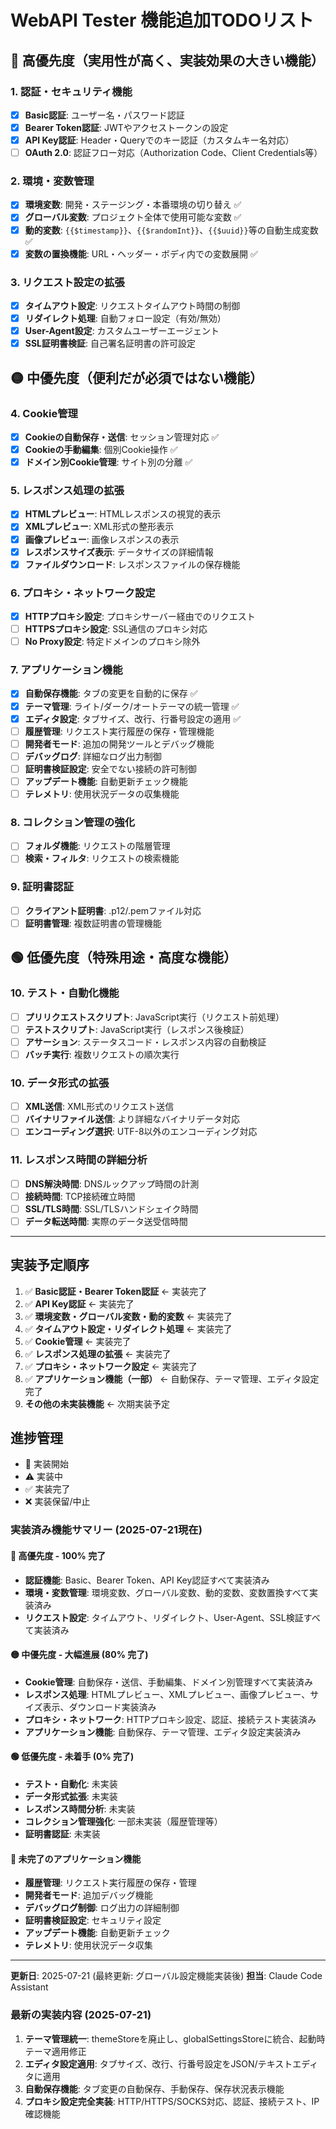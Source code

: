 # WebAPI Tester 機能追加TODOリスト

## 🔴 高優先度（実用性が高く、実装効果の大きい機能）

### 1. 認証・セキュリティ機能

- [x] **Basic認証**: ユーザー名・パスワード認証
- [x] **Bearer Token認証**: JWTやアクセストークンの設定
- [x] **API Key認証**: Header・Queryでのキー認証（カスタムキー名対応）
- [ ] **OAuth 2.0**: 認証フロー対応（Authorization Code、Client Credentials等）

### 2. 環境・変数管理

- [x] **環境変数**: 開発・ステージング・本番環境の切り替え ✅
- [x] **グローバル変数**: プロジェクト全体で使用可能な変数 ✅
- [x] **動的変数**: `{{$timestamp}}`、`{{$randomInt}}`、`{{$uuid}}`等の自動生成変数 ✅
- [x] **変数の置換機能**: URL・ヘッダー・ボディ内での変数展開 ✅

### 3. リクエスト設定の拡張

- [x] **タイムアウト設定**: リクエストタイムアウト時間の制御
- [x] **リダイレクト処理**: 自動フォロー設定（有効/無効）
- [x] **User-Agent設定**: カスタムユーザーエージェント
- [x] **SSL証明書検証**: 自己署名証明書の許可設定

## 🟡 中優先度（便利だが必須ではない機能）

### 4. Cookie管理

- [x] **Cookieの自動保存・送信**: セッション管理対応 ✅
- [x] **Cookieの手動編集**: 個別Cookie操作 ✅
- [x] **ドメイン別Cookie管理**: サイト別の分離 ✅

### 5. レスポンス処理の拡張

- [x] **HTMLプレビュー**: HTMLレスポンスの視覚的表示
- [x] **XMLプレビュー**: XML形式の整形表示
- [x] **画像プレビュー**: 画像レスポンスの表示
- [x] **レスポンスサイズ表示**: データサイズの詳細情報
- [x] **ファイルダウンロード**: レスポンスファイルの保存機能

### 6. プロキシ・ネットワーク設定

- [x] **HTTPプロキシ設定**: プロキシサーバー経由でのリクエスト
- [ ] **HTTPSプロキシ設定**: SSL通信のプロキシ対応
- [ ] **No Proxy設定**: 特定ドメインのプロキシ除外

### 7. アプリケーション機能

- [x] **自動保存機能**: タブの変更を自動的に保存 ✅
- [x] **テーマ管理**: ライト/ダーク/オートテーマの統一管理 ✅
- [x] **エディタ設定**: タブサイズ、改行、行番号設定の適用 ✅
- [ ] **履歴管理**: リクエスト実行履歴の保存・管理機能
- [ ] **開発者モード**: 追加の開発ツールとデバッグ機能
- [ ] **デバッグログ**: 詳細なログ出力制御
- [ ] **証明書検証設定**: 安全でない接続の許可制御
- [ ] **アップデート機能**: 自動更新チェック機能
- [ ] **テレメトリ**: 使用状況データの収集機能

### 8. コレクション管理の強化

- [ ] **フォルダ機能**: リクエストの階層管理
- [ ] **検索・フィルタ**: リクエストの検索機能

### 9. 証明書認証

- [ ] **クライアント証明書**: .p12/.pemファイル対応
- [ ] **証明書管理**: 複数証明書の管理機能

## 🟢 低優先度（特殊用途・高度な機能）

### 10. テスト・自動化機能

- [ ] **プリリクエストスクリプト**: JavaScript実行（リクエスト前処理）
- [ ] **テストスクリプト**: JavaScript実行（レスポンス後検証）
- [ ] **アサーション**: ステータスコード・レスポンス内容の自動検証
- [ ] **バッチ実行**: 複数リクエストの順次実行

### 10. データ形式の拡張

- [ ] **XML送信**: XML形式のリクエスト送信
- [ ] **バイナリファイル送信**: より詳細なバイナリデータ対応
- [ ] **エンコーディング選択**: UTF-8以外のエンコーディング対応

### 11. レスポンス時間の詳細分析

- [ ] **DNS解決時間**: DNSルックアップ時間の計測
- [ ] **接続時間**: TCP接続確立時間
- [ ] **SSL/TLS時間**: SSL/TLSハンドシェイク時間
- [ ] **データ転送時間**: 実際のデータ送受信時間

---

## 実装予定順序

1. ✅ **Basic認証・Bearer Token認証** ← 実装完了
2. ✅ **API Key認証** ← 実装完了
3. ✅ **環境変数・グローバル変数・動的変数** ← 実装完了
4. ✅ **タイムアウト設定・リダイレクト処理** ← 実装完了
5. ✅ **Cookie管理** ← 実装完了
6. ✅ **レスポンス処理の拡張** ← 実装完了
7. ✅ **プロキシ・ネットワーク設定** ← 実装完了
8. ✅ **アプリケーション機能（一部）** ← 自動保存、テーマ管理、エディタ設定完了
9. **その他の未実装機能** ← 次期実装予定

## 進捗管理

- 🚀 実装開始
- ⚠️ 実装中
- ✅ 実装完了
- ❌ 実装保留/中止

### 実装済み機能サマリー (2025-07-21現在)

#### 🔴 高優先度 - 100% 完了

- **認証機能**: Basic、Bearer Token、API Key認証すべて実装済み
- **環境・変数管理**: 環境変数、グローバル変数、動的変数、変数置換すべて実装済み
- **リクエスト設定**: タイムアウト、リダイレクト、User-Agent、SSL検証すべて実装済み

#### 🟡 中優先度 - 大幅進展 (80% 完了)

- **Cookie管理**: 自動保存・送信、手動編集、ドメイン別管理すべて実装済み
- **レスポンス処理**: HTMLプレビュー、XMLプレビュー、画像プレビュー、サイズ表示、ダウンロード実装済み
- **プロキシ・ネットワーク**: HTTPプロキシ設定、認証、接続テスト実装済み
- **アプリケーション機能**: 自動保存、テーマ管理、エディタ設定実装済み

#### 🟢 低優先度 - 未着手 (0% 完了)

- **テスト・自動化**: 未実装
- **データ形式拡張**: 未実装
- **レスポンス時間分析**: 未実装
- **コレクション管理強化**: 一部未実装（履歴管理等）
- **証明書認証**: 未実装

#### 🔧 未完了のアプリケーション機能

- **履歴管理**: リクエスト実行履歴の保存・管理
- **開発者モード**: 追加デバッグ機能
- **デバッグログ制御**: ログ出力の詳細制御
- **証明書検証設定**: セキュリティ設定
- **アップデート機能**: 自動更新チェック
- **テレメトリ**: 使用状況データ収集

---

**更新日**: 2025-07-21 (最終更新: グローバル設定機能実装後)
**担当**: Claude Code Assistant

### 最新の実装内容 (2025-07-21)

1. **テーマ管理統一**: themeStoreを廃止し、globalSettingsStoreに統合、起動時テーマ適用修正
2. **エディタ設定適用**: タブサイズ、改行、行番号設定をJSON/テキストエディタに適用
3. **自動保存機能**: タブ変更の自動保存、手動保存、保存状況表示機能
4. **プロキシ設定完全実装**: HTTP/HTTPS/SOCKS対応、認証、接続テスト、IP確認機能

